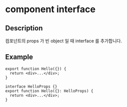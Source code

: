 # component interface

## Description

컴포넌트의 props 가 빈 object 일 때 interface 를 추가합니다.


## Example

```tsx
export function Hello({}) {
  return <div>...</div>;
}
```

```tsx
interface HelloProps {}
export function Hello({}: HelloProps) {
  return <div>...</div>;
}
```

```
